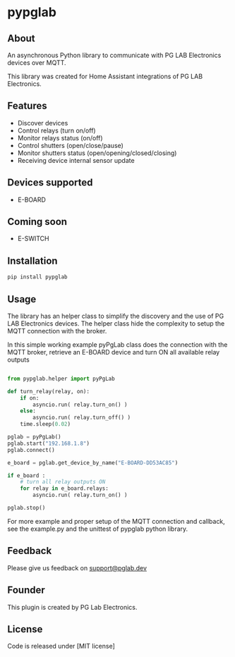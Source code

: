 
# pypglab

## About

An asynchronous Python library to communicate with PG LAB Electronics devices over MQTT.

This library was created for Home Assistant integrations of PG LAB Electronics.

## Features

- Discover devices
- Control relays (turn on/off)
- Monitor relays status (on/off)
- Control shutters (open/close/pause)
- Monitor shutters status (open/opening/closed/closing)
- Receiving device internal sensor update

## Devices supported
- E-BOARD

## Coming soon
- E-SWITCH

## Installation

```sh
pip install pypglab
```

## Usage

The library has an helper class to simplify the discovery and the use of PG LAB Electronics devices.
The helper class hide the complexity to setup the MQTT connection with the broker.

In this simple working example pyPgLab class does the connection with the MQTT broker, retrieve an E-BOARD 
device and turn ON all available relay outputs

```python

from pypglab.helper import pyPgLab

def turn_relay(relay, on):
    if on:
        asyncio.run( relay.turn_on() )
    else:
        asyncio.run( relay.turn_off() )
    time.sleep(0.02)

pglab = pyPgLab()
pglab.start("192.168.1.8")
pglab.connect()

e_board = pglab.get_device_by_name("E-BOARD-DD53AC85")

if e_board :
    # turn all relay outputs ON
    for relay in e_board.relays:
        asyncio.run( relay.turn_on() )

pglab.stop()

```

For more example and proper setup of the MQTT connection and callback, 
see the example.py and the unittest of pypglab python library.

## Feedback

Please give us feedback on support@pglab.dev

## Founder

This plugin is created by PG Lab Electronics.

## License

Code is released under [MIT license]
